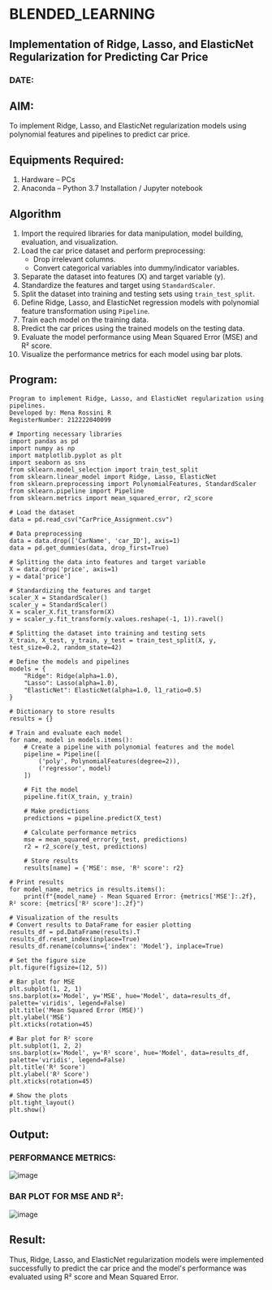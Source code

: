 # BLENDED_LEARNING
## Implementation of Ridge, Lasso, and ElasticNet Regularization for Predicting Car Price
### DATE:
## AIM:
To implement Ridge, Lasso, and ElasticNet regularization models using polynomial features and pipelines to predict car price.

## Equipments Required:
1. Hardware – PCs
2. Anaconda – Python 3.7 Installation / Jupyter notebook

## Algorithm
1. Import the required libraries for data manipulation, model building, evaluation, and visualization.
2. Load the car price dataset and perform preprocessing:
   - Drop irrelevant columns.
   - Convert categorical variables into dummy/indicator variables.
3. Separate the dataset into features (X) and target variable (y).
4. Standardize the features and target using `StandardScaler`.
5. Split the dataset into training and testing sets using `train_test_split`.
6. Define Ridge, Lasso, and ElasticNet regression models with polynomial feature transformation using `Pipeline`.
7. Train each model on the training data.
8. Predict the car prices using the trained models on the testing data.
9. Evaluate the model performance using Mean Squared Error (MSE) and R² score.
10. Visualize the performance metrics for each model using bar plots.

## Program:
```
Program to implement Ridge, Lasso, and ElasticNet regularization using pipelines.
Developed by: Mena Rossini R
RegisterNumber: 212222040099

# Importing necessary libraries
import pandas as pd
import numpy as np
import matplotlib.pyplot as plt
import seaborn as sns
from sklearn.model_selection import train_test_split
from sklearn.linear_model import Ridge, Lasso, ElasticNet
from sklearn.preprocessing import PolynomialFeatures, StandardScaler
from sklearn.pipeline import Pipeline
from sklearn.metrics import mean_squared_error, r2_score

# Load the dataset
data = pd.read_csv("CarPrice_Assignment.csv")

# Data preprocessing
data = data.drop(['CarName', 'car_ID'], axis=1)
data = pd.get_dummies(data, drop_first=True)

# Splitting the data into features and target variable
X = data.drop('price', axis=1)
y = data['price']

# Standardizing the features and target
scaler_X = StandardScaler()
scaler_y = StandardScaler()
X = scaler_X.fit_transform(X)
y = scaler_y.fit_transform(y.values.reshape(-1, 1)).ravel()

# Splitting the dataset into training and testing sets
X_train, X_test, y_train, y_test = train_test_split(X, y, test_size=0.2, random_state=42)

# Define the models and pipelines
models = {
    "Ridge": Ridge(alpha=1.0),
    "Lasso": Lasso(alpha=1.0),
    "ElasticNet": ElasticNet(alpha=1.0, l1_ratio=0.5)
}

# Dictionary to store results
results = {}

# Train and evaluate each model
for name, model in models.items():
    # Create a pipeline with polynomial features and the model
    pipeline = Pipeline([
        ('poly', PolynomialFeatures(degree=2)),
        ('regressor', model)
    ])

    # Fit the model
    pipeline.fit(X_train, y_train)

    # Make predictions
    predictions = pipeline.predict(X_test)

    # Calculate performance metrics
    mse = mean_squared_error(y_test, predictions)
    r2 = r2_score(y_test, predictions)

    # Store results
    results[name] = {'MSE': mse, 'R² score': r2}

# Print results
for model_name, metrics in results.items():
    print(f"{model_name} - Mean Squared Error: {metrics['MSE']:.2f}, R² score: {metrics['R² score']:.2f}")

# Visualization of the results
# Convert results to DataFrame for easier plotting
results_df = pd.DataFrame(results).T
results_df.reset_index(inplace=True)
results_df.rename(columns={'index': 'Model'}, inplace=True)

# Set the figure size
plt.figure(figsize=(12, 5))

# Bar plot for MSE
plt.subplot(1, 2, 1)
sns.barplot(x='Model', y='MSE', hue='Model', data=results_df, palette='viridis', legend=False)
plt.title('Mean Squared Error (MSE)')
plt.ylabel('MSE')
plt.xticks(rotation=45)

# Bar plot for R² score
plt.subplot(1, 2, 2)
sns.barplot(x='Model', y='R² score', hue='Model', data=results_df, palette='viridis', legend=False)
plt.title('R² Score')
plt.ylabel('R² Score')
plt.xticks(rotation=45)

# Show the plots
plt.tight_layout()
plt.show()

```

## Output:
### PERFORMANCE METRICS:
![image](https://github.com/user-attachments/assets/5118744e-f17a-4f06-a322-3ab06574c0bf)

### BAR PLOT FOR MSE AND R²:

![image](https://github.com/user-attachments/assets/db8203cd-7460-463d-a939-1a6c9a6f42af)



## Result:
Thus, Ridge, Lasso, and ElasticNet regularization models were implemented successfully to predict the car price and the model's performance was evaluated using R² score and Mean Squared Error.
